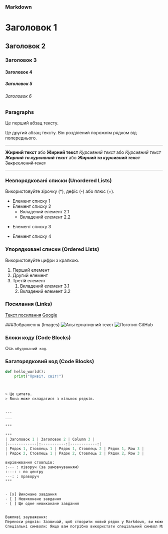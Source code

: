 ### Markdown

# Заголовок 1
## Заголовок 2
### Заголовок 3
#### Заголовок 4
##### Заголовок 5
###### Заголовок 6

### Paragraphs
Це перший абзац тексту.

Це другий абзац тексту. Він розділений порожнім рядком від попереднього.

___

**Жирний текст** або __Жирний текст__
*Курсивний текст* або _Курсивний текст_
***Жирний та курсивний текст*** або ___Жирний та курсивний текст___
~~Закреслений текст~~
___


### Невпорядковані списки (Unordered Lists)
Використовуйте зірочку (*), дефіс (-) або плюс (+).
* Елемент списку 1
* Елемент списку 2
  * Вкладений елемент 2.1
  * Вкладений елемент 2.2
- Елемент списку 3
+ Елемент списку 4


### Упорядковані списки (Ordered Lists)
Використовуйте цифри з крапкою.
1. Перший елемент
2. Другий елемент
3. Третій елемент
   1. Вкладений елемент 3.1
   2. Вкладений елемент 3.2

### Посилання (Links)
[Текст посилання](URL)
[Google](https://www.google.com)


###Зображення (Images)
![Альтернативний текст](URL_зображення "Необов'язковий заголовок")
![Логотип GitHub](https://github.githubassets.com/images/modules/logos_page/GitHub-Mark.png "Логотип GitHub")

### Блоки коду (Code Blocks)
Ось `вбудований код`.


### Багаторядковий код (Code Blocks)
```python
def hello_world():
    print("Привіт, світ!")



> Це цитата.
> Вона може складатися з кількох рядків.


---
___

***

***
| Заголовок 1 | Заголовок 2 | Column 3 |
|-------------|:-----------:|------------:|
| Рядок 1, Стовпець 1 | Рядок 1, Стовпець 2 | Рядок 1, Row 3 |
| Рядок 2, Стовпець 1 | Рядок 2, Стовпець 2 | Рядок 2, Row 3 |

вирівнювання стовпців:
:--- : ліворуч (за замовчуванням)
:---: : по центру
---: : праворуч
***


- [x] Виконане завдання
- [ ] Невиконане завдання
- [ ] Ще одне невиконане завдання 


Важливі зауваження:
Переноси рядків: Зазвичай, щоб створити новий рядок у Markdown, ви можете додати два пробіли в кінці рядка, а потім натиснути Enter. Або просто використовувати порожній рядок для нового абзацу.
Спеціальні символи: Якщо вам потрібно використати спеціальний символ Markdown \(наприклад, #, *, _, [, ], (, ), {, }, ., !, +, -, \ ) як звичайний текст, екрануйте його за допомогою зворотного слеша (\). Наприклад, \* не курсив \* буде відображено як * не курсив *.
